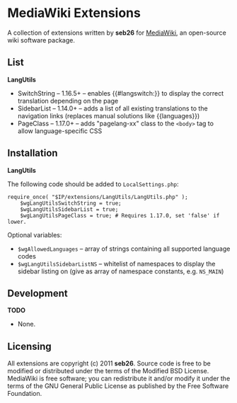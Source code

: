 MediaWiki Extensions
====================

A collection of extensions written by **seb26** for [MediaWiki](http://www.mediawiki.org/wiki/MediaWiki), an open-source wiki software package.

List
----

**LangUtils**

* SwitchString &ndash; 1.16.5+ &ndash; enables {{#langswitch:}} to display the correct translation depending on the page
* SidebarList &ndash; 1.14.0+ &ndash; adds a list of all existing translations to the navigation links (replaces manual solutions like {{languages}})
* PageClass &ndash; 1.17.0+ &ndash; adds "pagelang-xx" class to the `<body>` tag to allow language-specific CSS

Installation
------------

**LangUtils**

The following code should be added to `LocalSettings.php`:

    require_once( "$IP/extensions/LangUtils/LangUtils.php" );
        $wgLangUtilsSwitchString = true;
        $wgLangUtilsSidebarList = true;
        $wgLangUtilsPageClass = true; # Requires 1.17.0, set 'false' if lower.

Optional variables:

* `$wgAllowedLanguages` &ndash; array of strings containing all supported language codes
* `$wgLangUtilsSidebarListNS` &ndash; whitelist of namespaces to display the sidebar listing on (give as array of namespace constants, e.g. `NS_MAIN`)

Development
-----------

**TODO**

* None.

Licensing
---------

All extensions are copyright (c) 2011 **seb26**. Source code is free to be modified or distributed under the terms of the Modified BSD License. MediaWiki is free software; you can redistribute it and/or modify it under the terms of the GNU General Public License as published by the Free Software Foundation.